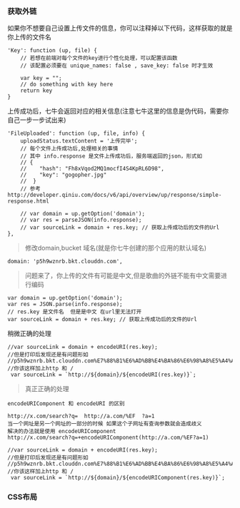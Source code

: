 ### 获取外链

如果你不想要自己设置上传文件的信息，你可以注释掉以下代码，这样获取的就是你上传的文件名

```
'Key': function (up, file) {
    // 若想在前端对每个文件的key进行个性化处理，可以配置该函数
    // 该配置必须要在 unique_names: false , save_key: false 时才生效

    var key = "";
    // do something with key here
    return key
}
```


上传成功后，七牛会返回对应的相关信息(注意七牛这里的信息是伪代码，需要你自己一步一步试出来)

```
'FileUploaded': function (up, file, info) {
    uploadStatus.textContent = '上传完毕';
    // 每个文件上传成功后,处理相关的事情
    // 其中 info.response 是文件上传成功后，服务端返回的json，形式如
    // {
    //    "hash": "Fh8xVqod2MQ1mocfI4S4KpRL6D98",
    //    "key": "gogopher.jpg"
    //  }
    // 参考http://developer.qiniu.com/docs/v6/api/overview/up/response/simple-response.html

    // var domain = up.getOption('domain');
    // var res = parseJSON(info.response);
    // var sourceLink = domain + res.key; // 获取上传成功后的文件的Url
},
```

> 修改domain,bucket 域名(就是你七牛创建的那个应用的默认域名)

```
domain: 'p5h9wznrb.bkt.clouddn.com',
```


> 问题来了，你上传的文件有可能是中文,但是歌曲的外链不能有中文需要进行编码

```
var domain = up.getOption('domain');
var res = JSON.parse(info.response);
// res.key 是文件名  但是是中文 在url里无法打开
var sourceLink = domain + res.key; // 获取上传成功后的文件的Url
```

稍微正确的处理

```
//var sourceLink = domain + encodeURI(res.key);
//但是打印后发现还是有问题形如 //p5h9wznrb.bkt.clouddn.com%E7%88%B1%E6%AD%BB%E4%BA%86%E6%98%A8%E5%A4%A9.m4a
//你该这样加上http 和 /
 var sourceLink = `http://${domain}/${encodeURI(res.key)}`;
```


> 真正正确的处理


```
encodeURIComponent 和 encodeURI 的区别

http://x.com/search?q=  http://a.com/%EF  ?a=1
当一个网址是另一个网址的一部分的时候 如果这个子网址有查询参数就会造成歧义
解决的办法就是使用 encodeURIComponent
http://x.com/search?q=+encodeURIComponent(http://a.com/%EF?a=1)
```

```
//var sourceLink = domain + encodeURI(res.key);
//但是打印后发现还是有问题形如 //p5h9wznrb.bkt.clouddn.com%E7%88%B1%E6%AD%BB%E4%BA%86%E6%98%A8%E5%A4%A9.m4a
//你该这样加上http 和 /
 var sourceLink = `http://${domain}/${encodeURIComponent(res.key)}`;
```

### CSS布局


